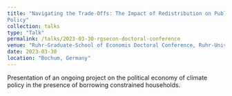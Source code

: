 ```yaml
---
title: "Navigating the Trade-Offs: The Impact of Redistribution on Public Support for Climate
Policy"
collection: talks
type: "Talk"
permalink: /talks/2023-03-30-rgsecon-doctoral-conference
venue: "Ruhr-Graduate-School of Economis Doctoral Conference, Ruhr-Universität Bochum"
date: 2023-03-30
location: "Bochum, Germany"
---
```

Presentation of an ongoing project on the political economy of climate policy in the presence of borrowing constrained households.
